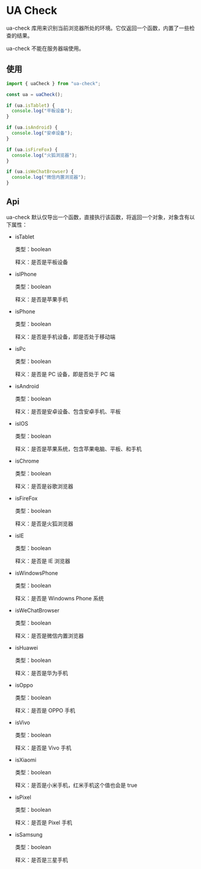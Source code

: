 # UA Check

ua-check 库用来识别当前浏览器所处的环境。它仅返回一个函数，内置了一些检查的结果。

ua-check 不能在服务器端使用。

## 使用

```js
import { uaCheck } from "ua-check";

const ua = uaCheck();

if (ua.isTablet) {
  console.log("平板设备");
}

if (ua.isAndroid) {
  console.log("安卓设备");
}

if (ua.isFireFox) {
  console.log("火狐浏览器");
}

if (ua.isWeChatBrowser) {
  console.log("微信内置浏览器");
}
```

## Api

ua-check 默认仅导出一个函数，直接执行该函数，将返回一个对象，对象含有以下属性：

- isTablet

  类型：boolean

  释义：是否是平板设备

- isIPhone

  类型：boolean

  释义：是否是苹果手机

- isPhone

  类型：boolean

  释义：是否是手机设备，即是否处于移动端

- isPc

  类型：boolean

  释义：是否是 PC 设备，即是否处于 PC 端

- isAndroid

  类型：boolean

  释义：是否是安卓设备、包含安卓手机、平板

- isIOS

  类型：boolean

  释义：是否是苹果系统，包含苹果电脑、平板、和手机

- isChrome

  类型：boolean

  释义：是否是谷歌浏览器

- isFireFox

  类型：boolean

  释义：是否是火狐浏览器

- isIE

  类型：boolean

  释义：是否是 IE 浏览器

- isWindowsPhone

  类型：boolean

  释义：是否是 Windowns Phone 系统

- isWeChatBrowser

  类型：boolean

  释义：是否是微信内置浏览器

- isHuawei

  类型：boolean

  释义：是否是华为手机

- isOppo

  类型：boolean

  释义：是否是 OPPO 手机

- isVivo

  类型：boolean

  释义：是否是 Vivo 手机

- isXiaomi

  类型：boolean

  释义：是否是小米手机，红米手机这个值也会是 true

- isPixel

  类型：boolean

  释义：是否是 Pixel 手机

- isSamsung

  类型：boolean

  释义：是否是三星手机
